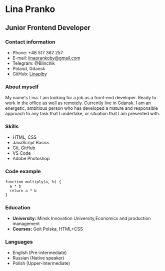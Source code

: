 # Lina Pranko
## Junior Frontend Developer
### Contact information
* Phone: +48 517 367 257
* E-mail: linaprankoby@gmail.com
* Telegram: @Blinchik
* Poland, Gdansk
* GitHub: [Linaplby](https://github.com/Linaplby)
### About myself
My name's Lina. I am looking for a job as a front-end developer. Ready to work in the office as well as remotely. Currently live in Gdansk.  I am an energetic, ambitious person who has developed a mature and responsible approach to any task that I undertake, or situation that I am presented with.
### Skills
* HTML, CSS
* JavaScript Basics
* Git, GitHub
* VS Code
* Adobe Photoshop
### Code example
```
function multiply(a, b) {
  a * b
  return a * b
}
```
### Education
* **University:**
Minsk Innovation University,Economics and production management
* **Courses:**
Goit Polska,  HTML+CSS
### Languages
* English (Pre-intermediate)
* Russian  (Native speaker)
* Polish (Upper-intermediate)

